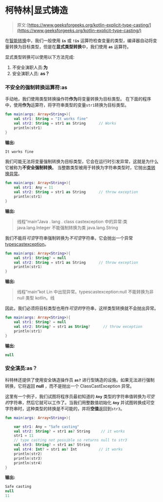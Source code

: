 # 柯特林|显式铸造

> 原文:[https://www.geeksforgeeks.org/kotlin-explicit-type-casting/](https://www.geeksforgeeks.org/kotlin-explicit-type-casting/)

在[智能转换](https://contribute.geeksforgeeks.org/type-checking-and-smart-casting/)中，我们一般使用 **`is`** 或 **`!is`** 运算符检查变量的类型，编译器自动将变量转换为目标类型，但是在**显式类型转换**中，我们使用 **`as`** 运算符。

显式类型转换可以使用以下方法完成:

1.  不安全演职人员:**为**
2.  安全演职人员: **as？**

### 不安全的强制转换运算符:as

手动地，我们使用类型转换操作符**作为**将变量转换为目标类型。
在下面的程序中，使用**作为**运算符，将字符串类型的变量`str1`转换为目标类型。

```kt
fun main(args: Array<String>){
    val str1: String = "It works fine"
    val str2: String = str1 as String      // Works
    println(str1)
}
```

**输出:**

```kt
It works fine
```

我们可能无法将变量强制转换为目标类型，它会在运行时引发异常，这就是为什么它被称为**不安全强制转换**。
当整数类型被用于转换为字符串类型时，它抛出[类转换异常](https://kotlinlang.org/api/latest/jvm/stdlib/kotlin/-class-cast-exception/index.html)。

```kt
fun main(args: Array<String>){
    val str1: Any = 11
    val str2: String = str1 as String      // throw exception
    println(str1)
}
```

**输出:**

> 线程“main”Java . lang . class castexception 中的异常:类 java.lang.Integer 不能强制转换为类 java.lang.String

我们不能将*可空*字符串强制转换为*不可空*字符串，它会抛出一个异常[typescastexception](https://kotlinlang.org/api/latest/jvm/stdlib/kotlin/-class-cast-exception/index.html)。

```kt
fun main(args: Array<String>){
    val str1: String? = null
    val str2: String = str1 as String      // throw exception
    println(str1)
}
```

**输出:**

> 线程“main”kot Lin 中出现异常。typescastexception:null 不能转换为非 null 类型 kotlin。线

因此，我们必须将目标类型也用作*可空的*字符串，这样类型转换就不会抛出异常。

```kt
fun main(args: Array<String>){
    val str1: String? = null
    val str2: String? = str1 as String?      // throw exception
    println(str1)
}
```

**输出:**

```kt
null 

```

### 安全演员:as？

科特林还提供了使用安全铸造操作员 **`as?`** 进行型铸造的设施。如果无法进行强制转换，它将返回 **null** ，而不是抛出一个 ClassCastException 异常。

这里有一个例子，我们试图将程序员最初知道的 **`Any`** 类型的字符串值转换为*可空的*字符串，然后它就可以工作了。当我们用整数值初始化 **`Any`** 并试图转换成可空字符串时，这种类型的转换是不可能的，并将**空值**返回到`str3`。

```kt
fun main(args: Array<String>){

    var str1: Any = "Safe casting"
    val str2: String? = str1 as? String     // it works 
    str1 = 11
    // type casting not possible so returns null to str3
    val str3: String? = str1 as? String    
    val str4: Int? = str1 as? Int          // it works
    println(str2)
    println(str3)
    println(str4)
}
```

**输出:**

```kt
Safe casting
null
11

```
